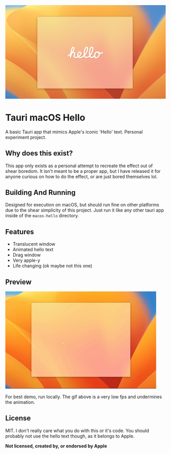 ![Banner](./github/new_hello_banner.png)

# Tauri macOS Hello
A basic Tauri app that mimics Apple's iconic 'Hello' text. Personal experiment project.

## Why does this exist?
This app only exists as a personal attempt to recreate the effect out of shear boredom. It isn't meant to be a proper app, but I have released it for anyone curious on how to do the effect, or are just bored themselves lol.

## Building And Running
Designed for execution on macOS, but should run fine on other platforms due to the shear simplicity of this project. Just run it like any other tauri app inside of the `macos-hello` directory. 

## Features
- Translucent window
- Animated hello text
- Drag window
- Very apple-y 
- Life changing (ok maybe not this one)

## Preview
![](./github/animated.gif)

For best demo, run locally. The gif above is a very low fps and undermines the animation.

## License
MIT. I don't really care what you do with this or it's code. You should probably not use the hello text though, as it belongs to Apple.

**Not licensed, created by, or endorsed by Apple**